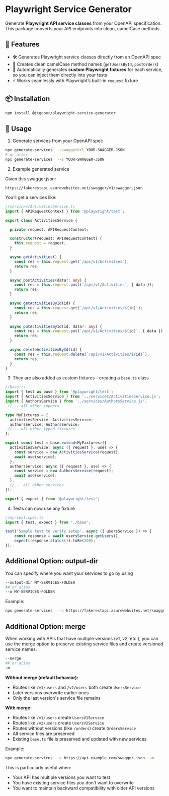 # Playwright Service Generator

Generate **Playwright API service classes** from your OpenAPI specification.  
This package converts your API endpoints into clean, camelCase methods.

## 🚀 Features

- 🛠 Generates Playwright service classes directly from an OpenAPI spec  
- 🐫 Creates clean camelCase method names (`getUsersById`, `postOrders`)  
- 🧩 Automatically generates **custom Playwright fixtures** for each service, so you can inject them directly into your tests  
- ⚡ Works seamlessly with Playwright’s built-in `request` fixture 

## 📦 Installation

```bash
npm install @jtgober/playwright-service-generator
```
## 📖 Usage
1. Generate services from your OpenAPI spec

```bash
npx generate-services  --swaggerUrl YOUR-SWAGGER-JSON
# or alias
npx generate-services  --s YOUR-SWAGGER-JSON
```

2. Example generated service

Given this swagger.json: 

```
https://fakerestapi.azurewebsites.net/swagger/v1/swagger.json
```

You’ll get a services like:

```ts
//services/ActivitiesService.ts
import { APIRequestContext } from '@playwright/test';

export class ActivitiesService {

  private request: APIRequestContext;

  constructor(request: APIRequestContext) {
    this.request = request;
  }

  async getActivities() {
    const res = this.request.get(`/api/v1/Activities`);
    return res;
  }

  async postActivities(data?: any) {
    const res = this.request.post(`/api/v1/Activities`, { data });
    return res;
  }

  async getActivitiesById(id) {
    const res = this.request.get(`/api/v1/Activities/${id}`);
    return res;
  }

  async putActivitiesById(id, data?: any) {
    const res = this.request.put(`/api/v1/Activities/${id}`, { data });
    return res;
  }

  async deleteActivitiesById(id) {
    const res = this.request.delete(`/api/v1/Activities/${id}`);
    return res;
  }
}
```

3. They are also added as custom fixtures - creating a `base.ts` class

```ts
//base.ts
import { test as base } from '@playwright/test';
import { ActivitiesService } from '../services/ActivitiesService.js';
import { AuthorsService } from '../services/AuthorsService.js';
 //... all other imports

type MyFixtures = {
  activitiesService: ActivitiesService;
  authorsService: AuthorsService;
 //... all other typed fixtures
};

export const test = base.extend<MyFixtures>({
  activitiesService: async ({ request }, use) => {
    const service = new ActivitiesService(request);
    await use(service);
  },
  authorsService: async ({ request }, use) => {
    const service = new AuthorsService(request);
    await use(service);
  },
  //... all other services
});

export { expect } from '@playwright/test';
```

4. Tests can now use any fixture

```ts
//my-test.spec.ts
import { test, expect } from './base';

test('Sample test to verify setup', async ({ usersService }) => {
    const response = await usersService.getUsers();
    expect(response.status()).toBe(200);
});

```

## Additional Option: output-dir

You can specify where you want your services to go by using
```bash
--output-dir MY-SERVICES-FOLDER
## or alias
--o MY-SERVICES-FOLDER
```

Example:
```bash
npx generate-services  --s https://fakerestapi.azurewebsites.net/swagger/v1/swagger.json --o new/folder/location
```

## Additional Option: merge

When working with APIs that have multiple versions (v1, v2, etc.), you can use the merge option to preserve existing service files and create versioned service names.

```bash
--merge
## or alias
-m
```

**Without merge (default behavior):**
- Routes like `/v1/users` and `/v2/users` both create `UsersService`
- Later versions overwrite earlier ones
- Only the last version's service file remains

**With merge:**
- Routes like `/v1/users` create `UsersV1Service` 
- Routes like `/v2/users` create `UsersV2Service`
- Routes without versions (like `/orders`) create `OrdersService`
- All service files are preserved
- Existing `base.ts` file is preserved and updated with new services

Example:
```bash
npx generate-services --s https://api.example.com/swagger.json --m
```

This is particularly useful when:
- Your API has multiple versions you want to test
- You have existing service files you don't want to overwrite
- You want to maintain backward compatibility with older API versions
